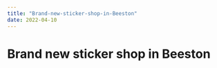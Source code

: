 ```yaml
---
title: "Brand-new-sticker-shop-in-Beeston"
date: 2022-04-10
---
```

# Brand new sticker shop in Beeston
